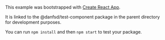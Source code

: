 This example was bootstrapped with [Create React App](https://github.com/facebook/create-react-app).

It is linked to the @danfsd/test-component package in the parent directory for development purposes.

You can run `npm install` and then `npm start` to test your package.
